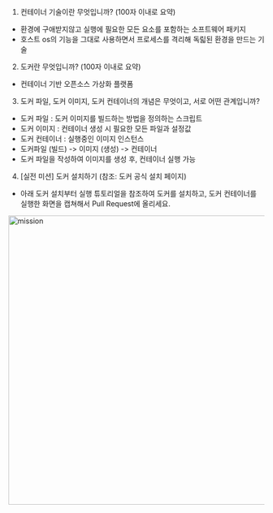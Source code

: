 1. 컨테이너 기술이란 무엇입니까? (100자 이내로 요약)
- 환경에 구애받지않고 실행에 필요한 모든 요소를 포함하는 소프트웨어 패키지
- 호스트 os의 기능을 그대로 사용하면서 프로세스를 격리해 독릷된 환경을 만드는 기술

2. 도커란 무엇입니까? (100자 이내로 요약)
- 컨테이너 기반 오픈소스 가상화 플랫폼

3. 도커 파일, 도커 이미지, 도커 컨테이너의 개념은 무엇이고, 서로 어떤 관계입니까?
- 도커 파일 : 도커 이미지를 빌드하는 방법을 정의하는 스크립트
- 도커 이미지 : 컨테이너 생성 시 필요한 모든 파일과 설정값
- 도커 컨테이너 : 실행중인 이미지 인스턴스
- 도커파일 (빌드) -> 이미지 (생성) -> 컨테이너
- 도커 파일을 작성하여 이미지를 생성 후, 컨테이너 실행 가능

4. [실전 미션] 도커 설치하기 (참조: 도커 공식 설치 페이지)

- 아래 도커 설치부터 실행 튜토리얼을 참조하여 도커를 설치하고, 도커 컨테이너를 실행한 화면을 캡쳐해서 Pull Request에 올리세요.
<img width="570" alt="mission" src="https://user-images.githubusercontent.com/67992684/229764137-b9a77976-d528-4d2f-b55b-b7d5d612cfa1.png">
